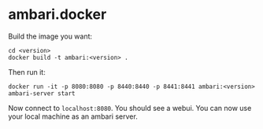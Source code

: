 # ambari.docker

Build the image you want:

```
cd <version>
docker build -t ambari:<version> .
```

Then run it:

```
docker run -it -p 8080:8080 -p 8440:8440 -p 8441:8441 ambari:<version> ambari-server start
```

Now connect to `localhost:8080`. You should see a webui. You can now use your local machine as an ambari server.

